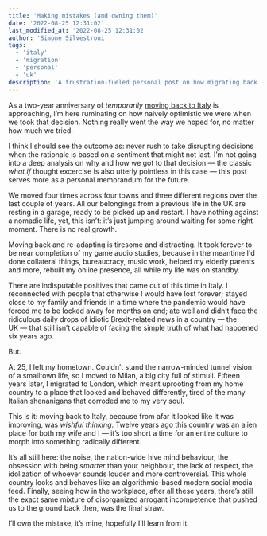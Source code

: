 ```yaml
---
title: 'Making mistakes (and owning them)'
date: '2022-08-25 12:31:02'
last_modified_at: '2022-08-25 12:31:02'
author: 'Simone Silvestroni'
tags:
  - 'italy'
  - 'migration'
  - 'personal'
  - 'uk'
description: 'A frustration-fueled personal post on how migrating back to Italy two years ago was not the solution.'
---
```

As a two-year anniversary of *temporarily* [moving back to Italy](/blog/leaving-the-uk/) is approaching, I’m here ruminating on how naively optimistic we were when we took that decision. Nothing really went the way we hoped for, no matter how much we tried. 

I think I should see the outcome as: never rush to take disrupting decisions when the rationale is based on a sentiment that might not last. I’m not going into a deep analysis on why and how we got to that decision&nbsp;—&nbsp;the classic *what if* thought excercise is also utterly pointless in this case&nbsp;—&nbsp;this post serves more as a personal memorandum for the future.

We moved four times across four towns and three different regions over the last couple of years. All our belongings from a previous life in the UK are resting in a garage, ready to be picked up and restart. I have nothing against a nomadic life, yet, this isn’t: it’s just jumping around waiting for some right moment. There is no real growth.

Moving back and re-adapting is tiresome and distracting. It took forever to be near completion of my game audio studies, because in the meantime I'd done collateral things, bureaucracy, music work, helped my elderly parents and more, rebuilt my online presence, all while my life was on standby.

There are indisputable positives that came out of this time in Italy. I reconnected with people that otherwise I would have lost forever; stayed close to my family and friends in a time where the pandemic would have forced me to be locked away for months on end; ate well and didn’t face the ridiculous daily drops of idiotic Brexit-related news in a country&nbsp;—&nbsp;the UK&nbsp;—&nbsp;that still isn’t capable of facing the simple truth of what had happened six years ago.

But.

At 25, I left my hometown. Couldn’t stand the narrow-minded tunnel vision of a smalltown life, so I moved to Milan, a big city full of stimuli. Fifteen years later, I migrated to London, which meant uprooting from my home country to a place that looked and behaved differently, tired of the many Italian shenanigans that corroded me to my very soul.

This is it: moving back to Italy, because from afar it looked like it was improving, was *wishful thinking*. Twelve years ago this country was an alien place for both my wife and I&nbsp;—&nbsp;it’s too short a time for an entire culture to morph into something radically different.

It’s all still here: the noise, the nation-wide hive mind behaviour, the obsession with being *smarter* than your neighbour, the lack of respect, the idolization of whoever sounds louder and more controversial. This whole country looks and behaves like an algorithmic-based modern social media feed. Finally, seeing how in the workplace, after all these years, there’s still the exact same mixture of disorganized arrogant incompetence that pushed us to the ground back then, was the final straw.

I’ll own the mistake, it’s mine, hopefully I’ll learn from it.
